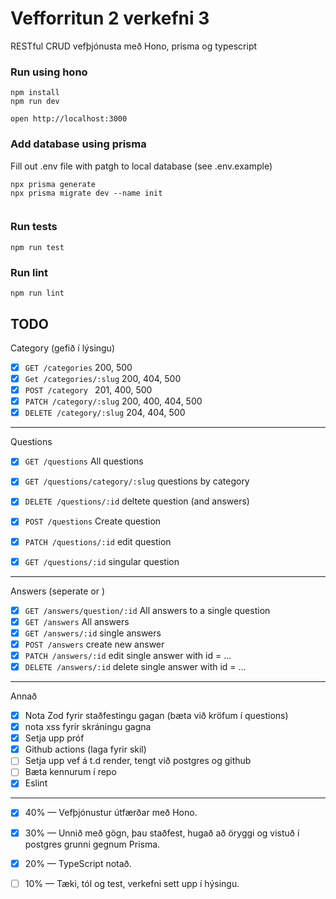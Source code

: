 # Vefforritun 2 verkefni 3

RESTful CRUD vefþjónusta með Hono, prisma og typescript



### Run using hono
```
npm install
npm run dev
```
```
open http://localhost:3000
```

### Add database using prisma
Fill out .env file with patgh to local database (see .env.example)

```
npx prisma generate
npx prisma migrate dev --name init


```

### Run tests
```
npm run test

```

### Run lint
```
npm run lint

```

## TODO

Category (gefið í lýsingu)

- [x] `GET /categories` 200, 500
- [x] `Get /categories/:slug` 200, 404, 500
- [x] `POST /category ` 201, 400, 500
- [x] `PATCH /category/:slug` 200, 400, 404, 500
- [x] `DELETE /category/:slug` 204, 404, 500

---
Questions
- [x] `GET /questions` All questions
- [x] `GET /questions/category/:slug` questions by category
- [x] `DELETE /questions/:id` deltete question (and answers)
- [x] `POST /questions` Create question
- [x] `PATCH /questions/:id` edit question 
- [x] `GET /questions/:id` singular question 


--- 

Answers (seperate or )
- [x] `GET /answers/question/:id` All answers to a single question
- [x] `GET /answers` All answers
- [x] `GET /answers/:id` single answers
- [x] `POST /answers` create new answer
- [x] `PATCH /answers/:id` edit single answer with id = ...
- [x] `DELETE /answers/:id` delete single answer with id = ...
---


Annað 

- [x] Nota Zod fyrir staðfestingu gagan (bæta við kröfum í questions)
- [x] nota xss fyrir skráningu gagna
- [x] Setja upp próf
- [x] Github actions (laga fyrir skil)
- [ ] Setja upp vef á t.d render, tengt við postgres og github
- [ ] Bæta kennurum í repo
- [x] Eslint

----

- [x] 40% — Vefþjónustur útfærðar með Hono.
- [x] 30% — Unnið með gögn, þau staðfest, hugað að öryggi og vistuð í postgres grunni gegnum Prisma.
- [x] 20% — TypeScript notað.
- [ ] 10% — Tæki, tól og test, verkefni sett upp í hýsingu.





